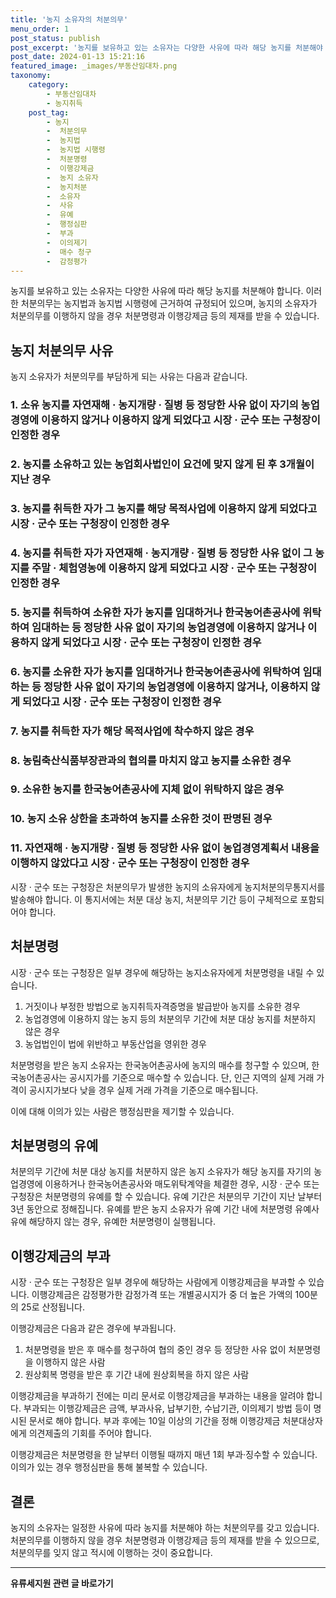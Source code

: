 ```yaml
---
title: '농지 소유자의 처분의무'
menu_order: 1
post_status: publish
post_excerpt: '농지를 보유하고 있는 소유자는 다양한 사유에 따라 해당 농지를 처분해야 합니다. 이러한 처분의무는 농지법과 농지법 시행령에 근거하여 규정되어 있으며, 농지의 소유자가 처분의무를 이행하지 않을 경우 처분명령과 이행강제금 등의 제재를 받을 수 있습니다.'
post_date: 2024-01-13 15:21:16
featured_image: _images/부동산임대차.png
taxonomy:
    category:
        - 부동산임대차
        - 농지취득
    post_tag:
        - 농지
        -  처분의무
        -  농지법
        -  농지법 시행령
        -  처분명령
        -  이행강제금
        -  농지 소유자
        -  농지처분
        -  소유자
        -  사유
        -  유예
        -  행정심판
        -  부과
        -  이의제기
        -  매수 청구
        -  감정평가
---
```



농지를 보유하고 있는 소유자는 다양한 사유에 따라 해당 농지를 처분해야 합니다. 이러한 처분의무는 농지법과 농지법 시행령에 근거하여 규정되어 있으며, 농지의 소유자가 처분의무를 이행하지 않을 경우 처분명령과 이행강제금 등의 제재를 받을 수 있습니다.

## 농지 처분의무 사유

농지 소유자가 처분의무를 부담하게 되는 사유는 다음과 같습니다.

### 1. 소유 농지를 자연재해 · 농지개량 · 질병 등 정당한 사유 없이 자기의 농업경영에 이용하지 않거나 이용하지 않게 되었다고 시장 · 군수 또는 구청장이 인정한 경우

### 2. 농지를 소유하고 있는 농업회사법인이 요건에 맞지 않게 된 후 3개월이 지난 경우

### 3. 농지를 취득한 자가 그 농지를 해당 목적사업에 이용하지 않게 되었다고 시장 · 군수 또는 구청장이 인정한 경우

### 4. 농지를 취득한 자가 자연재해 · 농지개량 · 질병 등 정당한 사유 없이 그 농지를 주말 · 체험영농에 이용하지 않게 되었다고 시장 · 군수 또는 구청장이 인정한 경우

### 5. 농지를 취득하여 소유한 자가 농지를 임대하거나 한국농어촌공사에 위탁하여 임대하는 등 정당한 사유 없이 자기의 농업경영에 이용하지 않거나 이용하지 않게 되었다고 시장 · 군수 또는 구청장이 인정한 경우

### 6. 농지를 소유한 자가 농지를 임대하거나 한국농어촌공사에 위탁하여 임대하는 등 정당한 사유 없이 자기의 농업경영에 이용하지 않거나, 이용하지 않게 되었다고 시장 · 군수 또는 구청장이 인정한 경우

### 7. 농지를 취득한 자가 해당 목적사업에 착수하지 않은 경우

### 8. 농림축산식품부장관과의 협의를 마치지 않고 농지를 소유한 경우

### 9. 소유한 농지를 한국농어촌공사에 지체 없이 위탁하지 않은 경우

### 10. 농지 소유 상한을 초과하여 농지를 소유한 것이 판명된 경우

### 11. 자연재해 · 농지개량 · 질병 등 정당한 사유 없이 농업경영계획서 내용을 이행하지 않았다고 시장 · 군수 또는 구청장이 인정한 경우

시장 · 군수 또는 구청장은 처분의무가 발생한 농지의 소유자에게 농지처분의무통지서를 발송해야 합니다. 이 통지서에는 처분 대상 농지, 처분의무 기간 등이 구체적으로 포함되어야 합니다.

## 처분명령

시장 · 군수 또는 구청장은 일부 경우에 해당하는 농지소유자에게 처분명령을 내릴 수 있습니다.

1. 거짓이나 부정한 방법으로 농지취득자격증명을 발급받아 농지를 소유한 경우
2. 농업경영에 이용하지 않는 농지 등의 처분의무 기간에 처분 대상 농지를 처분하지 않은 경우
3. 농업법인이 법에 위반하고 부동산업을 영위한 경우

처분명령을 받은 농지 소유자는 한국농어촌공사에 농지의 매수를 청구할 수 있으며, 한국농어촌공사는 공시지가를 기준으로 매수할 수 있습니다. 단, 인근 지역의 실제 거래 가격이 공시지가보다 낮을 경우 실제 거래 가격을 기준으로 매수됩니다.

이에 대해 이의가 있는 사람은 행정심판을 제기할 수 있습니다.

## 처분명령의 유예

처분의무 기간에 처분 대상 농지를 처분하지 않은 농지 소유자가 해당 농지를 자기의 농업경영에 이용하거나 한국농어촌공사와 매도위탁계약을 체결한 경우, 시장 · 군수 또는 구청장은 처분명령의 유예를 할 수 있습니다. 유예 기간은 처분의무 기간이 지난 날부터 3년 동안으로 정해집니다. 유예를 받은 농지 소유자가 유예 기간 내에 처분명령 유예사유에 해당하지 않는 경우, 유예한 처분명령이 실행됩니다.

## 이행강제금의 부과

시장 · 군수 또는 구청장은 일부 경우에 해당하는 사람에게 이행강제금을 부과할 수 있습니다. 이행강제금은 감정평가한 감정가격 또는 개별공시지가 중 더 높은 가액의 100분의 25로 산정됩니다.

이행강제금은 다음과 같은 경우에 부과됩니다.

1. 처분명령을 받은 후 매수를 청구하여 협의 중인 경우 등 정당한 사유 없이 처분명령을 이행하지 않은 사람
2. 원상회복 명령을 받은 후 기간 내에 원상회복을 하지 않은 사람

이행강제금을 부과하기 전에는 미리 문서로 이행강제금을 부과하는 내용을 알려야 합니다. 부과되는 이행강제금은 금액, 부과사유, 납부기한, 수납기관, 이의제기 방법 등이 명시된 문서로 해야 합니다. 부과 후에는 10일 이상의 기간을 정해 이행강제금 처분대상자에게 의견제출의 기회를 주어야 합니다.

이행강제금은 처분명령을 한 날부터 이행될 때까지 매년 1회 부과·징수할 수 있습니다. 이의가 있는 경우 행정심판을 통해 불복할 수 있습니다.

## 결론

농지의 소유자는 일정한 사유에 따라 농지를 처분해야 하는 처분의무를 갖고 있습니다. 처분의무를 이행하지 않을 경우 처분명령과 이행강제금 등의 제재를 받을 수 있으므로, 처분의무를 잊지 않고 적시에 이행하는 것이 중요합니다.
<!-- wp:separator -->
<hr class="wp-block-separator has-alpha-channel-opacity"/>
<!-- /wp:separator -->

<!-- wp:group {"backgroundColor":"base","layout":{"type":"constrained"}} -->
<div class="wp-block-group has-base-background-color has-background"><!-- wp:paragraph {"align":"center","fontSize":"medium"} -->
<p class="has-text-align-center has-large-font-size"><strong>유류세지원 관련 글 바로가기</strong></p>
<!-- /wp:paragraph -->


<!-- wp:latest-posts
{"categories":[{"id":14360,"count":19,"description":"","link":"https://uknowlaw.com/category/%ec%9c%a0%eb%a5%98%ec%84%b8%ec%a7%80%ec%9b%90/","name":"유류세지원","slug":"유류세지원","taxonomy":"category","parent":0,"meta":[],"_links":{"self":[{"href":"https://uknowlaw.com/wp-json/wp/v2/categories/14360"}],"collection":[{"href":"https://uknowlaw.com/wp-json/wp/v2/categories"}],"about":[{"href":"https://uknowlaw.com/wp-json/wp/v2/taxonomies/category"}],"wp:post_type":[{"href":"https://uknowlaw.com/wp-json/wp/v2/posts?categories=14360"}],"curies":[{"name":"wp","href":"https://api.w.org/{rel}","templated":true}]}}],"postsToShow":100,"excerptLength":28,"postLayout":"grid","columns":2,"featuredImageAlign":"left","featuredImageSizeSlug":"large","fontSize":"small"} /--></div>
<!-- /wp:group -->